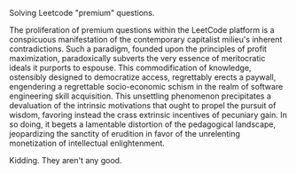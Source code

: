 Solving Leetcode "premium" questions.

The proliferation of premium questions within the LeetCode platform is a conspicuous manifestation of the contemporary capitalist milieu's inherent contradictions. Such a paradigm, founded upon the principles of profit maximization, paradoxically subverts the very essence of meritocratic ideals it purports to espouse. This commodification of knowledge, ostensibly designed to democratize access, regrettably erects a paywall, engendering a regrettable socio-economic schism in the realm of software engineering skill acquisition. This unsettling phenomenon precipitates a devaluation of the intrinsic motivations that ought to propel the pursuit of wisdom, favoring instead the crass extrinsic incentives of pecuniary gain. In so doing, it begets a lamentable distortion of the pedagogical landscape, jeopardizing the sanctity of erudition in favor of the unrelenting monetization of intellectual enlightenment.

Kidding. They aren't any good.
